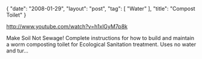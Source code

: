 {
   "date": "2008-01-29",
   "layout": "post",
   "tag": [
      "Water"
   ],
   "title": "Compost Toilet"
}

http://www.youtube.com/watch?v=h1xlGyM7p8k  

Make Soil Not Sewage! Complete instructions for how to build and maintain a worm composting toilet for Ecological Sanitation treatment. Uses no water and tur...
